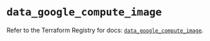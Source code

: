 # `data_google_compute_image`

Refer to the Terraform Registry for docs: [`data_google_compute_image`](https://registry.terraform.io/providers/hashicorp/google/6.36.0/docs/data-sources/compute_image).
